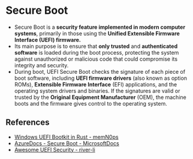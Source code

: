 # Secure Boot

- Secure Boot is a **security feature implemented in modern computer systems**, primarily in those using the **Unified Extensible Firmware Interface (UEFI) firmware.**
- Its main purpose is to ensure that **only trusted** and **authenticated software** is loaded during the boot process, protecting the system against unauthorized or malicious code that could compromise its integrity and security.
- During boot, UEFI Secure Boot checks the signature of each piece of boot software, including **UEFI firmware drivers** (also known as option ROMs), **Extensible Firmware Interface** (EFI) applications, and the operating system drivers and binaries. If the signatures are valid or trusted by the **Original Equipment Manufacturer** (OEM), the machine boots and the firmware gives control to the operating system.


## References

* [Windows UEFI Bootkit in Rust - memN0ps](https://github.com/memN0ps/bootkit-rs)
* [AzureDocs - Secure Boot - MicrosoftDocs](https://github.com/MicrosoftDocs/azure-docs/blob/main/articles/security/fundamentals/secure-boot.md)
* [Awesome UEFI Security - river-li](https://github.com/river-li/awesome-uefi-security#documentations-book)
